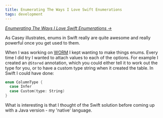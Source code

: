 ```yaml
---
title: Enumerating The Ways I Love Swift Enumerations
tags: development
---
```


_[Enumerating The Ways I Love Swift Enumerations &rarr;](https://www.caseyliss.com/2016/2/27/swift-enums)_

As Casey illustrates, enums in Swift really are quite awesome and really powerful once you get used to them.

When I was working on [WORM](https://github.com/willhbr/WORM) I kept wanting to make things enums. Every time I did try I wanted to attach values to each of the options. For example I created an `@Stored` annotation, which you could either tell it to work out the type for you, or to have a custom type string when it created the table. In Swift I could have done:

```swift
enum ColumnType {
  case Infer
  case Custom(type: String)
}
```

What is interesting is that I thought of the Swift solution before coming up with a Java version - my 'native' language.
